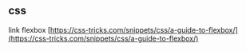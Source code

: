 ## css
link flexbox
[https://css-tricks.com/snippets/css/a-guide-to-flexbox/](https://css-tricks.com/snippets/css/a-guide-to-flexbox/)